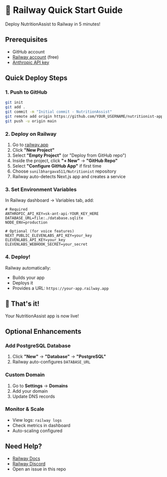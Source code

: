 # 🚂 Railway Quick Start Guide

Deploy NutritionAssist to Railway in 5 minutes!

## Prerequisites
- GitHub account
- [Railway account](https://railway.app) (free)
- [Anthropic API key](https://console.anthropic.com)

## Quick Deploy Steps

### 1. Push to GitHub
```bash
git init
git add .
git commit -m "Initial commit - NutritionAssist"
git remote add origin https://github.com/YOUR_USERNAME/nutritionist-app.git
git push -u origin main
```

### 2. Deploy on Railway

1. Go to [railway.app](https://railway.app)
2. Click **"New Project"**
3. Select **"Empty Project"** (or "Deploy from GitHub repo")
4. Inside the project, click **"+ New"** → **"GitHub Repo"**
5. Select **"Configure GitHub App"** if first time
6. Choose `sunilbhargava511/Nutritionist` repository
7. Railway auto-detects Next.js app and creates a service

### 3. Set Environment Variables

In Railway dashboard → Variables tab, add:

```env
# Required
ANTHROPIC_API_KEY=sk-ant-api-YOUR_KEY_HERE
DATABASE_URL=file:./database.sqlite
NODE_ENV=production

# Optional (for voice features)
NEXT_PUBLIC_ELEVENLABS_API_KEY=your_key
ELEVENLABS_API_KEY=your_key
ELEVENLABS_WEBHOOK_SECRET=your_secret
```

### 4. Deploy!

Railway automatically:
- Builds your app
- Deploys it
- Provides a URL: `https://your-app.railway.app`

## 🎉 That's it!

Your NutritionAssist app is now live!

## Optional Enhancements

### Add PostgreSQL Database
1. Click **"New"** → **"Database"** → **"PostgreSQL"**
2. Railway auto-configures `DATABASE_URL`

### Custom Domain
1. Go to **Settings** → **Domains**
2. Add your domain
3. Update DNS records

### Monitor & Scale
- View logs: `railway logs`
- Check metrics in dashboard
- Auto-scaling configured

## Need Help?
- [Railway Docs](https://docs.railway.app)
- [Railway Discord](https://discord.gg/railway)
- Open an issue in this repo
